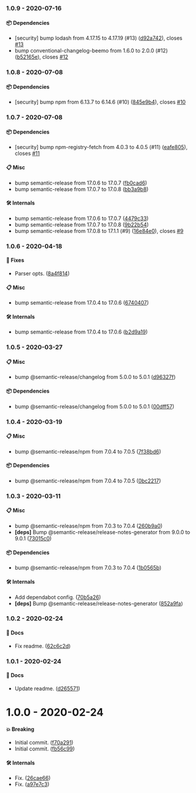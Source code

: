 ### 1.0.9 - 2020-07-16

#### 📦 Dependencies

- [security] bump lodash from 4.17.15 to 4.17.19 (#13) ([d92a742](https://github.com/rajzik/az-semantic-release-config/commit/d92a742)), closes [#13](https://github.com/rajzik/az-semantic-release-config/issues/13)
- bump conventional-changelog-beemo from 1.6.0 to 2.0.0 (#12) ([b52165e](https://github.com/rajzik/az-semantic-release-config/commit/b52165e)), closes [#12](https://github.com/rajzik/az-semantic-release-config/issues/12)

### 1.0.8 - 2020-07-08

#### 📦 Dependencies

- [security] bump npm from 6.13.7 to 6.14.6 (#10) ([845e9b4](https://github.com/rajzik/az-semantic-release-config/commit/845e9b4)), closes [#10](https://github.com/rajzik/az-semantic-release-config/issues/10)

### 1.0.7 - 2020-07-08

#### 📦 Dependencies

- [security] bump npm-registry-fetch from 4.0.3 to 4.0.5 (#11) ([eafe805](https://github.com/rajzik/az-semantic-release-config/commit/eafe805)), closes [#11](https://github.com/rajzik/az-semantic-release-config/issues/11)

#### 📋 Misc

- bump semantic-release from 17.0.6 to 17.0.7 ([fb0cad6](https://github.com/rajzik/az-semantic-release-config/commit/fb0cad6))
- bump semantic-release from 17.0.7 to 17.0.8 ([bb3a9b8](https://github.com/rajzik/az-semantic-release-config/commit/bb3a9b8))

#### 🛠 Internals

- bump semantic-release from 17.0.6 to 17.0.7 ([4479c33](https://github.com/rajzik/az-semantic-release-config/commit/4479c33))
- bump semantic-release from 17.0.7 to 17.0.8 ([9b22b54](https://github.com/rajzik/az-semantic-release-config/commit/9b22b54))
- bump semantic-release from 17.0.8 to 17.1.1 (#9) ([16e84e0](https://github.com/rajzik/az-semantic-release-config/commit/16e84e0)), closes [#9](https://github.com/rajzik/az-semantic-release-config/issues/9)

### 1.0.6 - 2020-04-18

#### 🐞 Fixes

- Parser opts. ([8a4f814](https://github.com/rajzik/az-semantic-release-config/commit/8a4f814))

#### 📋 Misc

- bump semantic-release from 17.0.4 to 17.0.6 ([6740407](https://github.com/rajzik/az-semantic-release-config/commit/6740407))

#### 🛠 Internals

- bump semantic-release from 17.0.4 to 17.0.6 ([b2d9a19](https://github.com/rajzik/az-semantic-release-config/commit/b2d9a19))

### 1.0.5 - 2020-03-27

#### 📋 Misc

- bump @semantic-release/changelog from 5.0.0 to 5.0.1 ([d96327f](https://github.com/rajzik/az-semantic-release-config/commit/d96327f))

#### 📦 Dependencies

- bump @semantic-release/changelog from 5.0.0 to 5.0.1 ([00dff57](https://github.com/rajzik/az-semantic-release-config/commit/00dff57))

### 1.0.4 - 2020-03-19

#### 📋 Misc

- bump @semantic-release/npm from 7.0.4 to 7.0.5 ([7f38bd6](https://github.com/rajzik/az-semantic-release-config/commit/7f38bd6))

#### 📦 Dependencies

- bump @semantic-release/npm from 7.0.4 to 7.0.5 ([0bc2217](https://github.com/rajzik/az-semantic-release-config/commit/0bc2217))

### 1.0.3 - 2020-03-11

#### 📋 Misc

- bump @semantic-release/npm from 7.0.3 to 7.0.4 ([260b9a0](https://github.com/rajzik/az-semantic-release-config/commit/260b9a0))
- **[deps]** Bump @semantic-release/release-notes-generator from 9.0.0 to 9.0.1 ([73015c0](https://github.com/rajzik/az-semantic-release-config/commit/73015c0))

#### 📦 Dependencies

- bump @semantic-release/npm from 7.0.3 to 7.0.4 ([1b0565b](https://github.com/rajzik/az-semantic-release-config/commit/1b0565b))

#### 🛠 Internals

- Add dependabot config. ([70b5a26](https://github.com/rajzik/az-semantic-release-config/commit/70b5a26))
- **[deps]** Bump @semantic-release/release-notes-generator ([852a9fa](https://github.com/rajzik/az-semantic-release-config/commit/852a9fa))

### 1.0.2 - 2020-02-24

#### 📘 Docs

- Fix readme. ([62c6c2d](https://github.com/rajzik/az-semantic-release-config/commit/62c6c2d))

### 1.0.1 - 2020-02-24

#### 📘 Docs

- Update readme. ([d265571](https://github.com/rajzik/az-semantic-release-config/commit/d265571))

# 1.0.0 - 2020-02-24

#### 💥 Breaking

- Initial commit. ([f70a291](https://github.com/rajzik/az-semantic-release-config/commit/f70a291))
- Initial commit. ([fb56c99](https://github.com/rajzik/az-semantic-release-config/commit/fb56c99))

#### 🛠 Internals

- Fix. ([26cae66](https://github.com/rajzik/az-semantic-release-config/commit/26cae66))
- Fix. ([a97e7c3](https://github.com/rajzik/az-semantic-release-config/commit/a97e7c3))
